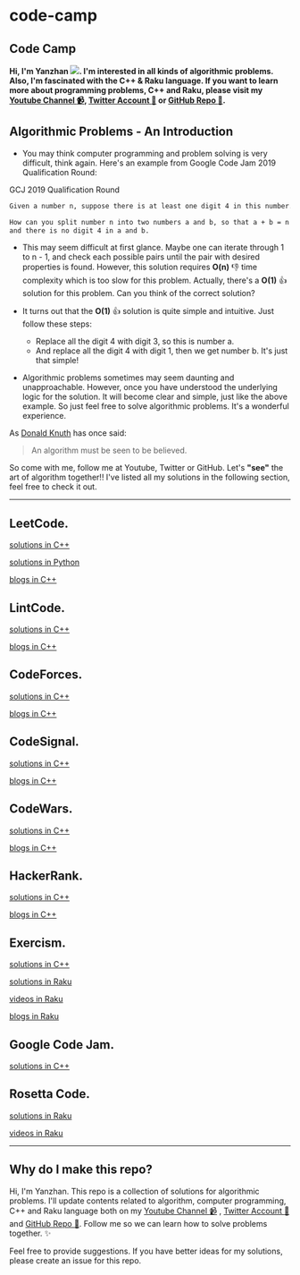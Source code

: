 # code-camp

## Code Camp

**Hi, I'm Yanzhan ![](resources/avatar.jpeg). I'm interested in all kinds of algorithmic problems. Also, I'm fascinated with the C++ & Raku language. If you want to learn more about programming problems, C++ and Raku, please visit my [Youtube Channel :video_camera:](https://www.youtube.com/channel/UCDkz-__gl3frqLexukpG0DA?view_as=subscriber), [Twitter Account :iphone:](https://twitter.com/YangYanzhan) or [GitHub Repo :memo:](https://github.com/yangyanzhan/code-camp).**

## Algorithmic Problems - An Introduction

* You may think computer programming and problem solving is very difficult, think again. Here's an example from Google Code Jam 2019 Qualification Round:

GCJ 2019 Qualification Round
```html
Given a number n, suppose there is at least one digit 4 in this number.

How can you split number n into two numbers a and b, so that a + b = n
and there is no digit 4 in a and b.
```

* This may seem difficult at first glance. Maybe one can iterate through 1 to n - 1, and check each possible pairs until the pair with desired properties is found. However, this solution requires **O(n)** :-1: time complexity which is too slow for this problem. Actually, there's a **O(1)** :+1: solution for this problem. Can you think of the correct solution?

* It turns out that the **O(1)** :+1: solution is quite simple and intuitive. Just follow these steps:
   * Replace all the digit 4 with digit 3, so this is number a.
   * And replace all the digit 4 with digit 1, then we get number b.
   It's just that simple!

* Algorithmic problems sometimes may seem daunting and unapproachable. However, once you have understood the underlying logic for the solution. It will become clear and simple, just like the above example. So just feel free to solve algorithmic problems. It's a wonderful experience.

As [Donald Knuth](https://en.wikipedia.org/wiki/Donald_Knuth) has once said:

> An algorithm must be seen to be believed.

So come with me, follow me at Youtube, Twitter or GitHub. Let's **"see"** the art of algorithm together!! I've listed all my solutions in the following section, feel free to check it out.

---

## LeetCode.

[solutions in C++](https://github.com/yangyanzhan/code-camp/tree/master/leetcode/c%2B%2B)

[solutions in Python](https://github.com/yangyanzhan/code-camp/tree/master/leetcode/python)

[blogs in C++](https://yanzhan.site/leetcode/)

## LintCode.

[solutions in C++](https://github.com/yangyanzhan/code-camp/tree/master/lintcode/c%2B%2B)

[blogs in C++](https://yanzhan.site/lintcode/)

## CodeForces.

[solutions in C++](https://github.com/yangyanzhan/code-camp/tree/master/codeforces/c%2B%2B)

[blogs in C++](https://yanzhan.site/codeforces/)

## CodeSignal.

[solutions in C++](https://github.com/yangyanzhan/code-camp/tree/master/codesignal/c%2B%2B)

[blogs in C++](https://yanzhan.site/codesignal/)

## CodeWars.

[solutions in C++](https://github.com/yangyanzhan/code-camp/tree/master/codewars/c%2B%2B)

[blogs in C++](https://yanzhan.site/codewars/)

## HackerRank.

[solutions in C++](https://github.com/yangyanzhan/code-camp/tree/master/hackerrank/c%2B%2B)

[blogs in C++](https://yanzhan.site/hackerrank/)

## Exercism.

[solutions in C++](https://github.com/yangyanzhan/code-camp/tree/master/exercism/c%2B%2B)

[solutions in Raku](https://github.com/yangyanzhan/code-camp/tree/master/exercism/raku)

[videos in Raku](https://www.youtube.com/playlist?list=PLauAmRFUiNdsy3AD7YXmSBUiJsWVeO_3q)

[blogs in Raku](https://yanzhan.site/exercism/raku/)

## Google Code Jam.

[solutions in C++](https://github.com/yangyanzhan/code-camp/tree/master/google-code-jam/c%2B%2B)

## Rosetta Code.

[solutions in Raku](https://github.com/yangyanzhan/code-camp/tree/master/rosetta/raku)

[videos in Raku](https://www.youtube.com/watch?v=LKSMZIB8hhw&list=PLauAmRFUiNdsCK1JCxH72Ttg-IXjR7yQi)

---

## Why do I make this repo?

Hi, I'm Yanzhan. This repo is a collection of solutions for algorithmic problems. I'll update contents related to algorithm, computer programming, C++ and  Raku language both on my [Youtube Channel :video_camera:](https://www.youtube.com/channel/UCDkz-__gl3frqLexukpG0DA?view_as=subscriber) , [Twitter Account :iphone:](https://twitter.com/YangYanzhan) and [GitHub Repo :memo:](https://github.com/yangyanzhan/code-camp). Follow me so we can learn how to solve problems together. :sparkles:

Feel free to provide suggestions. If you have better ideas for my solutions, please create an issue for this repo.
